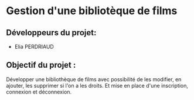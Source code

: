 <h1>Gestion d'une bibliotèque de films</h1>

<h2>Développeurs du projet:</h2>
<ul>
<li>Elia PERDRIAUD</li>
</ul>

<h2>Objectif du projet :</h2>
Développer une bibliothèque de films avec possibilité de les modifier, en ajouter, les supprimer si l'on a les droits.
Et mise en place d'une inscription, connexion et déconnexion.
